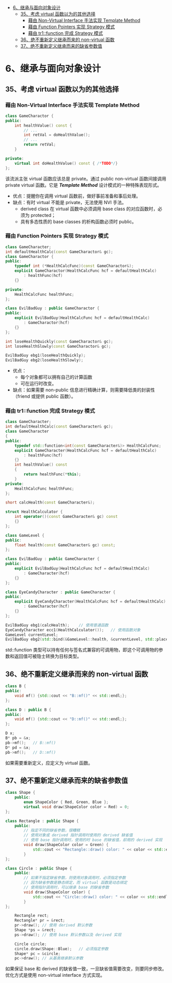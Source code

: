 - [6、继承与面向对象设计](#6继承与面向对象设计)
  - [35、考虑 virtual 函数以为的其他选择](#35考虑-virtual-函数以为的其他选择)
    - [藉由 Non-Virtual Interface 手法实现 Template Method](#藉由-non-virtual-interface-手法实现-template-method)
    - [藉由 Function Pointers 实现 Strategy 模式](#藉由-function-pointers-实现-strategy-模式)
    - [藉由 tr1::function 完成 Strategy 模式](#藉由-tr1function-完成-strategy-模式)
  - [36、绝不重新定义继承而来的 non-virtual 函数](#36绝不重新定义继承而来的-non-virtual-函数)
  - [37、绝不重新定义继承而来的缺省参数值](#37绝不重新定义继承而来的缺省参数值)

# 6、继承与面向对象设计
## 35、考虑 virtual 函数以为的其他选择
### 藉由 Non-Virtual Interface 手法实现 Template Method
```cpp
class GameCharactor {
public:
    int healthValue() const { 
        // ...
        int retVal = doHealthValue();
        // ...
        return retVal;
    }

private:
    virtual int doHealthValue() const { /*TODO*/}
};
```
该流派主张 virtual 函数应该总是 private。通过 public non-virtual 函数间接调用 private virtual 函数。它是 ***Template Method*** 设计模式的一种特殊表现形式。
- 优点：提醒你在调用 virtual 函数前，做好事前准备和事后处理。
- 缺点：有时 virtual 不能是 private，无法使用 NVI 手法。
    - derived class 在 virtual 函数中必须调用 base class 的对应函数时，必须为 protected；
    - 具有多态性质的 base classes 的析构函数必须时 public。
### 藉由 Function Pointers 实现 Strategy 模式
```cpp
class GameCharacter;
int defaultHealthCalc(const GameCharactor& gc);
class GameCharactor {
public:
    typedef int (*HealthCalcFunc)(const GameCharactor&);
    explicit GameCharactor(HealthCalcFunc hcf = defaultHealthCalc)
        : healthFunc(hcf)
    {}

private:
    HealthCalcFunc healthFunc;
};

class EvilBadGuy : public GameCharactor {
public:
    explicit EvilBadGuy(HealthCalcFunc hcf = defaultHealthCalc)
        : GameCharactor(hcf)
    {}
};

int loseHealthQuickly(const GameCharactor& gc);
int loseHealthSlowly(const GameCharactor& gc);

EvilBadGuy ebg1(loseHealthQuickly);
EvilBadGuy ebg2(loseHealthSlowly);
```
- 优点：
  - 每个对象都可以拥有自己的计算函数
  - 可在运行时改变。
- 缺点：如果需要 non-public 信息进行精确计算，则需要降低类的封装性（friend 或提供 public 函数）。
### 藉由 tr1::function 完成 Strategy 模式
```cpp
class GameCharacter;
int defaultHealthCalc(const GameCharacter& gc);
class GameCharacter
{
public:
    typedef std::function<int(const GameCharacter&)> HealthCalcFunc;    // 绑定函数签名为int(const GameCharacter&)
    explicit GameCharacter(HealthCalcFunc hcf = defaultHealthCalc)
        : healthFunc(hcf)
    {}
    int healthValue() const
    {
        return healthFunc(*this);
    }
private:
    HealthCalcFunc healthFunc;
};

short calcHealth(const GameCharacter&);

struct HealthCalculator {
    int operator()(const GameCharacter& gc) const
    {}
};

class GameLevel {
public:
    float health(const GameCharacter& gc) const;
};

class EvilBadGuy : public GameCharacter {
public:
    explicit EvilBadGuy(HealthCalcFunc hcf = defaultHealthCalc)
        : GameCharacter(hcf)
    {}
};

class EyeCandyCharacter : public GameCharacter {
public:
    explicit EyeCandyCharacter(HealthCalcFunc hcf = defaultHealthCalc)
        : GameCharacter(hcf)
    {}
};

EvilBadGuy ebg1(calcHealth);    // 使用普通函数
EyeCandyCharacter ecc1(HealthCalculator());   // 使用函数对象
GameLevel currentLevel;
EvilBadGuy ebg2(std::bind(&GameLevel::health, &currentLevel, std::placeholders::_1));   // 使用成员函数
```
std::function 类型可以持有任何与签名式兼容的可调用物，即这个可调用物的参数和返回值可被隐士转换为目标类型。
## 36、绝不重新定义继承而来的 non-virtual 函数
```cpp
class B {
public:
    void mf() {std::cout << "B::mf()" << std::endl;};
};

class D : public B {
public:
    void mf() {std::cout << "D::mf()" << std::endl;};
};

D x;
B* pb = &x;
pb->mf();   // B::mf()
D* pd = &x;
pb->mf();   // D::mf()
```
如果需要重新定义，应定义为 virtual 函数。
## 37、绝不重新定义继承而来的缺省参数值
```cpp
class Shape {
    public:
        enum ShapeColor { Red, Green, Blue };
        virtual void draw(ShapeColor color = Red) = 0;
};

class Rectangle : public Shape {
    public:
        // 指定不同的缺省参数，很糟糕
        // 使用对象或 derived 指针调用时使用的 derived 缺省值
        // 使用 base 指针调用时，使用的时 base 的缺省值，却用的 derived 实现
        void draw(ShapeColor color = Green) {
            std::cout << "Rectangle::draw() color: " << color << std::endl;
        }
};

class Circle : public Shape {
    public:
        // 如果不指定缺省参数，则使用对象调用时，必须指定参数
        // 因为缺省参数是静态绑定，而 virtual 函数是动态绑定
        // 使用指针调用时，可以继承 base 的缺省参数
        void draw(ShapeColor color) {
            std::cout << "Circle::draw() color: " << color << std::endl;
        }
};

    Rectangle rect;
    Rectangle* pr = &rect;
    pr->draw(); // 使用 derived 默认参数
    Shape *ps = &rect;
    ps->draw(); // 使用 base 默认参数以及 derived 实现

    Circle circle;
    circle.draw(Shape::Blue);   // 必须指定参数
    Shape* pc = &circle;
    pc->draw(); // 从基类继承默认参数
```
如果保证 base 和 derived 的缺省值一致，一旦缺省值需要改变，则要同步修改。优化方式是使用 non-virtual interface 方式实现。
